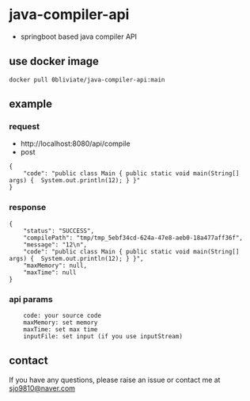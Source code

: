 # java-compiler-api
- springboot based java compiler API


## use docker image
```
docker pull 0bliviate/java-compiler-api:main
```

## example

### request
- http://localhost:8080/api/compile
- post
```
{
    "code": "public class Main { public static void main(String[] args) {  System.out.println(12); } }"
}
```

### response
```
{
    "status": "SUCCESS",
    "compilePath": "tmp/tmp_5ebf34cd-624a-47e8-aeb0-18a477aff36f",
    "message": "12\n",
    "code": "public class Main { public static void main(String[] args) {  System.out.println(12); } }",
    "maxMemory": null,
    "maxTime": null
}
```

### api params
```
    code: your source code
    maxMemory: set memory
    maxTime: set max time
    inputFile: set input (if you use inputStream)
```

## contact
If you have any questions, please raise an issue or contact me at sjo9810@naver.com
